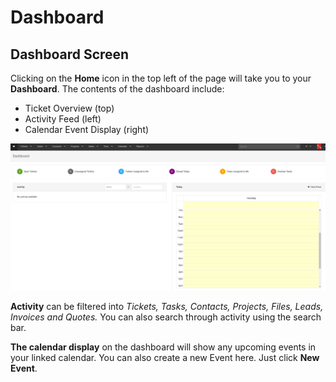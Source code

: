# Dashboard

## Dashboard Screen

Clicking on the **Home** icon in the top left of the page will take you to your **Dashboard**. The contents of the dashboard include:

* Ticket Overview (top)
* Activity Feed (left)
* Calendar Event Display (right)

![dashboard01](/images/dashboard/dashboard.png "Zebreco Dashboard")

**Activity** can be filtered into *Tickets, Tasks, Contacts, Projects, Files, Leads, Invoices and Quotes.* You can also search through activity using the search bar.

**The calendar display** on the dashboard will show any upcoming events in your linked calendar. You can also create a new Event here. Just click **New Event**.

&nbsp;